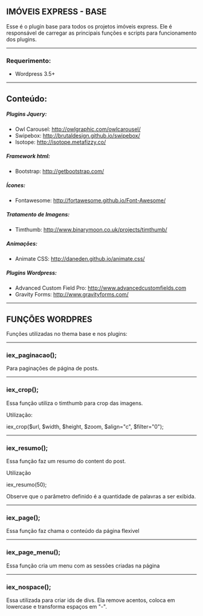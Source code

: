 ## IMÓVEIS EXPRESS - BASE

Esse é o plugin base para todos os projetos imóveis express. Ele é responsável de carregar as principais funções e scripts para funcionamento dos plugins.

---

### Requerimento:

* Wordpress 3.5+

---

## Conteúdo:

##### Plugins Jquery:

* Owl Carousel: http://owlgraphic.com/owlcarousel/
* Swipebox:  http://brutaldesign.github.io/swipebox/
* Isotope: http://isotope.metafizzy.co/

##### Framework html:

* Bootstrap: http://getbootstrap.com/

##### Ícones:

* Fontawesome: http://fortawesome.github.io/Font-Awesome/

##### Tratamento de Imagens:

* Timthumb: http://www.binarymoon.co.uk/projects/timthumb/

##### Animações:

* Animate CSS: http://daneden.github.io/animate.css/

##### Plugins Wordpress:

* Advanced Custom Field Pro: http://www.advancedcustomfields.com
* Gravity Forms: http://www.gravityforms.com/

---

## FUNÇÕES WORDPRES

Funções utilizadas no thema base e nos plugins:

---

### iex_paginacao();

Para paginações de página de posts.

---

### iex_crop();

Essa função utiliza o timthumb para crop das imagens.

Utilização:

iex_crop($url, $width, $height, $zoom, $align="c", $filter="0");

___

### iex_resumo();

Essa função faz um resumo do content do post. 

Utilização

iex_resumo(50);

Observe que o parâmetro definido é a quantidade de palavras a ser exibida.


___

### iex_page();

Essa função faz chama o conteúdo da página flexivel

___

### iex_page_menu();

Essa função cria um menu com as sessões criadas na página

___

### iex_nospace();

Essa utilizada para criar ids de divs. Ela remove acentos, coloca em lowercase e transforma espaços em "-".

